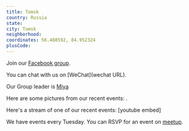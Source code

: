 ```yaml
---
title: Tomsk
country: Russia
state: 
city: Tomsk
neighborhood: 
coordinates: 56.488592, 84.952324
plusCode:
---
```

Join our [Facebook group](https://www.facebook.com/groups/free.code.camp.tomsk).

You can chat with us on [WeChat](wechat URL).

Our Group leader is [Miya](freecodecamp.org/miya)

Here are some pictures from our recent events:
![]().

Here's a stream of one of our recent events:
[youtube embed]

We have events every Tuesday. You can RSVP for an event on [meetup](meetupurl).
